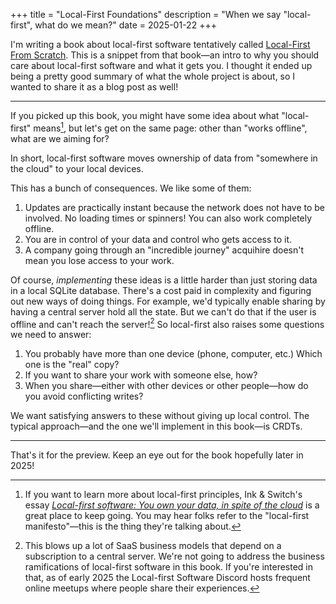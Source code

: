 +++
title = "Local-First Foundations"
description = "When we say \"local-first\", what do we mean?"
date = 2025-01-22
+++

I'm writing a book about local-first software tentatively called [Local-First From Scratch](@/projects/local-first-from-scratch.md). This is a snippet from that book—an intro to why you should care about local-first software and what it gets you. I thought it ended up being a pretty good summary of what the whole project is about, so I wanted to share it as a blog post as well!

---

If you picked up this book, you might have some idea about what "local-first" means[^lf-manifesto], but let's get on the same page: other than "works offline", what are we aiming for?

In short, local-first software moves ownership of data from "somewhere in the cloud" to your local devices.

<!-- more -->

This has a bunch of consequences. We like some of them:

1. Updates are practically instant because the network does not have to be involved. No loading times or spinners! You can also work completely offline.
2. You are in control of your data and control who gets access to it.
3. A company going through an "incredible journey" acquihire doesn't mean you lose access to your work.

Of course, *implementing* these ideas is a little harder than just storing data in a local SQLite database. There's a cost paid in complexity and figuring out new ways of doing things. For example, we'd typically enable sharing by having a central server hold all the state. But we can't do that if the user is offline and can't reach the server![^local-first-business-case] So local-first also raises some questions we need to answer:

1. You probably have more than one device (phone, computer, etc.) Which one is the "real" copy?
2. If you want to share your work with someone else, how?
3. When you share—either with other devices or other people—how do you avoid conflicting writes?

We want satisfying answers to these without giving up local control. The typical approach—and the one we'll implement in this book—is CRDTs.

[^lf-manifesto]: If you want to learn more about local-first principles, Ink & Switch's essay [*Local-first software: You own your data, in spite of the cloud*](https://www.inkandswitch.com/local-first/) is a great place to keep going. You may hear folks refer to the "local-first manifesto"—this is the thing they're talking about.

[^local-first-business-case]: This blows up a lot of SaaS business models that depend on a subscription to a central server. We're not going to address the business ramifications of local-first software in this book. If you're interested in that, as of early 2025 the Local-first Software Discord hosts frequent online meetups where people share their experiences.

---

That's it for the preview. Keep an eye out for the book hopefully later in 2025!
